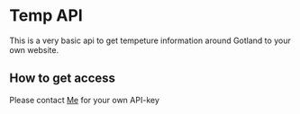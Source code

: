 # Temp API
This is a very basic api to get tempeture information around Gotland to your own website.

## How to get access
Please contact [Me](https://github.com/Cleanly1) for your own API-key